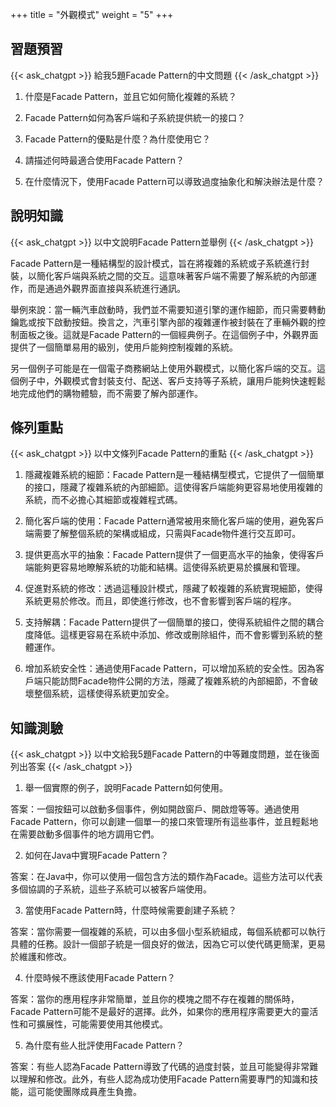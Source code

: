 +++
title = "外觀模式"
weight = "5"
+++
## 習題預習
{{< ask_chatgpt >}}
給我5題Facade Pattern的中文問題
{{< /ask_chatgpt >}}



1. 什麼是Facade Pattern，並且它如何簡化複雜的系統？

2. Facade Pattern如何為客戶端和子系統提供統一的接口？

3. Facade Pattern的優點是什麼？為什麼使用它？

4. 請描述何時最適合使用Facade Pattern？

5. 在什麼情況下，使用Facade Pattern可以導致過度抽象化和解決辦法是什麼？   

## 說明知識
{{< ask_chatgpt >}}
以中文說明Facade Pattern並舉例
{{< /ask_chatgpt >}}



Facade Pattern是一種結構型的設計模式，旨在將複雜的系統或子系統進行封裝，以簡化客戶端與系統之間的交互。這意味著客戶端不需要了解系統的內部運作，而是通過外觀界面直接與系統進行通訊。

舉例來說：當一輛汽車啟動時，我們並不需要知道引擎的運作細節，而只需要轉動鑰匙或按下啟動按鈕。換言之，汽車引擎內部的複雜運作被封裝在了車輛外觀的控制面板之後。這就是Facade Pattern的一個經典例子。在這個例子中，外觀界面提供了一個簡單易用的級別，使用戶能夠控制複雜的系統。

另一個例子可能是在一個電子商務網站上使用外觀模式，以簡化客戶端的交互。這個例子中，外觀模式會封裝支付、配送、客戶支持等子系統，讓用戶能夠快速輕鬆地完成他們的購物體驗，而不需要了解內部運作。   

## 條列重點
{{< ask_chatgpt >}}
以中文條列Facade Pattern的重點
{{< /ask_chatgpt >}}



1. 隱藏複雜系統的細節：Facade Pattern是一種結構型模式，它提供了一個簡單的接口，隱藏了複雜系統的內部細節。這使得客戶端能夠更容易地使用複雜的系統，而不必擔心其細節或複雜程式碼。

2. 簡化客戶端的使用：Facade Pattern通常被用來簡化客戶端的使用，避免客戶端需要了解整個系統的架構或組成，只需與Facade物件進行交互即可。

3. 提供更高水平的抽象：Facade Pattern提供了一個更高水平的抽象，使得客戶端能夠更容易地瞭解系統的功能和結構。這使得系統更易於擴展和管理。

4. 促進對系統的修改：透過這種設計模式，隱藏了較複雜的系統實現細節，使得系統更易於修改。而且，即使進行修改，也不會影響到客戶端的程序。

5. 支持解耦：Facade Pattern提供了一個簡單的接口，使得系統組件之間的耦合度降低。這樣更容易在系統中添加、修改或刪除組件，而不會影響到系統的整體運作。

6. 增加系統安全性：通過使用Facade Pattern，可以增加系統的安全性。因為客戶端只能訪問Facade物件公開的方法，隱藏了複雜系統的內部細節，不會破壞整個系統，這樣使得系統更加安全。   

## 知識測驗
{{< ask_chatgpt >}}
以中文給我5題Facade Pattern的中等難度問題，並在後面列出答案
{{< /ask_chatgpt >}}



1. 舉一個實際的例子，說明Facade Pattern如何使用。

答案：一個按鈕可以啟動多個事件，例如開啟窗戶、開啟燈等等。通過使用Facade Pattern，你可以創建一個單一的接口來管理所有這些事件，並且輕鬆地在需要啟動多個事件的地方調用它們。


2. 如何在Java中實現Facade Pattern？

答案：在Java中，你可以使用一個包含方法的類作為Facade。這些方法可以代表多個協調的子系統，這些子系統可以被客戶端使用。


3. 當使用Facade Pattern時，什麼時候需要創建子系統？

答案：當你需要一個複雜的系統，可以由多個小型系統組成，每個系統都可以執行具體的任務。設計一個部子統是一個良好的做法，因為它可以使代碼更簡潔，更易於維護和修改。


4. 什麼時候不應該使用Facade Pattern？

答案：當你的應用程序非常簡單，並且你的模塊之間不存在複雜的關係時，Facade Pattern可能不是最好的選擇。此外，如果你的應用程序需要更大的靈活性和可擴展性，可能需要使用其他模式。


5. 為什麼有些人批評使用Facade Pattern？


答案：有些人認為Facade Pattern導致了代碼的過度封裝，並且可能變得非常難以理解和修改。此外，有些人認為成功使用Facade Pattern需要專門的知識和技能，這可能使團隊成員產生負擔。   

